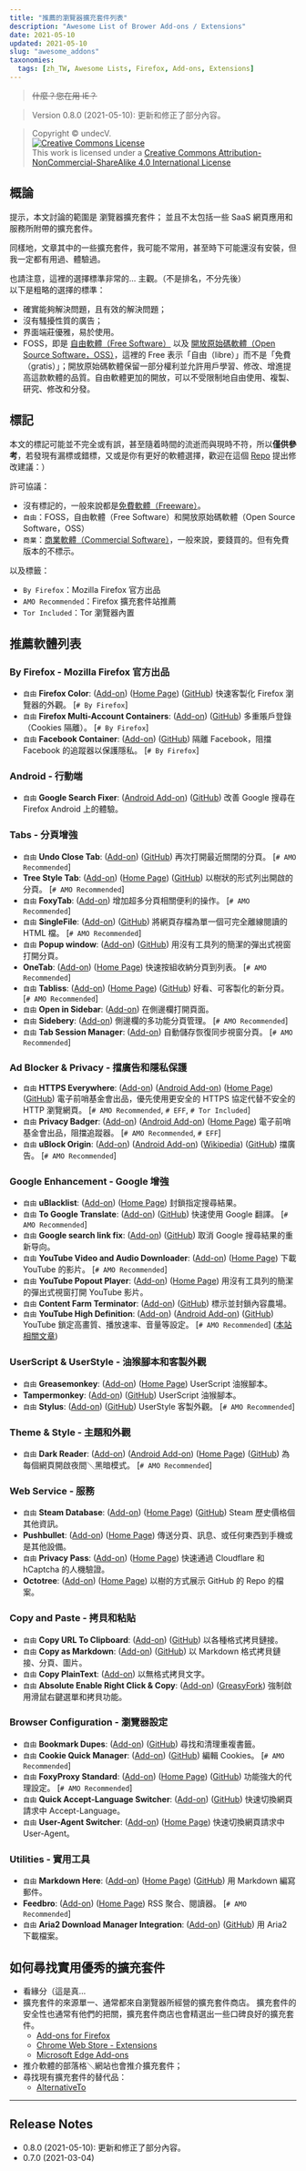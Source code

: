 ```yaml
---
title: "推薦的瀏覽器擴充套件列表"
description: "Awesome List of Brower Add-ons / Extensions"
date: 2021-05-10
updated: 2021-05-10
slug: "awesome_addons"
taxonomies:
  tags: [zh_TW, Awesome Lists, Firefox, Add-ons, Extensions]
---
```


<!-- # Awesome List of Brower Add-ons / Extensions -->

> <del>什麼？您在用 IE？</del>

> Version 0.8.0 (2021-05-10): 更新和修正了部分內容。

> Copyright © undecV.<br />
> [![Creative Commons License](https://i.creativecommons.org/l/by-nc-sa/4.0/88x31.png)](http://creativecommons.org/licenses/by-nc-sa/4.0/)<br />
> This work is licensed under a [Creative Commons Attribution-NonCommercial-ShareAlike 4.0 International License](http://creativecommons.org/licenses/by-nc-sa/4.0/)

## 概論

提示，本文討論的範圍是 瀏覽器擴充套件；
並且不太包括一些 SaaS 網頁應用和服務所附帶的擴充套件。

同樣地，文章其中的一些擴充套件，我可能不常用，甚至時下可能還沒有安裝，但我一定都有用過、體驗過。

也請注意，這裡的選擇標準非常的... 主觀。（不是排名，不分先後）<br />
以下是粗略的選擇的標準：

- 確實能夠解決問題，且有效的解決問題；
- 沒有騷擾性質的廣告；
- 界面端莊優雅，易於使用。
- FOSS，即是 [自由軟體（Free Software）][wikipeidia:zh:free-software] 以及 [開放原始碼軟體（Open Source Software，OSS）][wikipeidia:zh:OSS]，這裡的 Free 表示「自由（libre）」而不是「免費（gratis）」；開放原始碼軟體保留一部分權利並允許用戶學習、修改、增進提高這款軟體的品質。自由軟體更加的開放，可以不受限制地自由使用、複製、研究、修改和分發。

[wikipeidia:zh:OSS]: https://zh.wikipedia.org/wiki/开源软件
[wikipeidia:zh:free-software]: https://zh.wikipedia.org/wiki/自由软件

## 標記

本文的標記可能並不完全或有誤，甚至隨着時間的流逝而與現時不符，所以**僅供參考**，若發現有漏標或錯標，又或是你有更好的軟體選擇，歡迎在這個 [Repo](https://github.com/undecV/undecV_Tutorial/issues) 提出修改建議：）

許可協議：

- 沒有標記的，一般來說都是[免費軟體（Freeware）][wikipeidia:zh:freeware]。
- `自由`：FOSS，自由軟體（Free Software）和開放原始碼軟體（Open Source Software，OSS）
- `商業`：[商業軟體（Commercial Software）][wikipeidia:zh:commercial-software]，一般來說，要錢買的。但有免費版本的不標示。

[wikipeidia:zh:freeware]: https://zh.wikipedia.org/wiki/免費軟體
[wikipeidia:zh:commercial-software]: https://zh.wikipedia.org/wiki/商业软件

以及標籤：

- `By Firefox`：Mozilla Firefox 官方出品
- `AMO Recommended`：Firefox 擴充套件站推薦
- `Tor Included`：Tor 瀏覽器內置

## 推薦軟體列表

<h3>By Firefox - Mozilla Firefox 官方出品</h3>
<ul>
<li><code>自由</code> <strong>Firefox Color</strong>: (<a href="https://addons.mozilla.org/en-US/firefox/addon/firefox-color/">Add-on</a>) (<a href="https://color.firefox.com/">Home Page</a>) (<a href="https://github.com/mozilla/FirefoxColor/">GitHub</a>) 快速客製化 Firefox 瀏覽器的外觀。 [<code># By Firefox</code>] </li>
<li><code>自由</code> <strong>Firefox Multi-Account Containers</strong>: (<a href="https://addons.mozilla.org/en-US/firefox/addon/multi-account-containers/">Add-on</a>) (<a href="https://github.com/mozilla/multi-account-containers/">GitHub</a>) 多重賬戶登錄（Cookies 隔離）。 [<code># By Firefox</code>] </li>
<li><code>自由</code> <strong>Facebook Container</strong>: (<a href="https://addons.mozilla.org/en-US/firefox/addon/facebook-container/">Add-on</a>) (<a href="https://github.com/mozilla/contain-facebook">GitHub</a>) 隔離 Facebook，阻擋 Facebook 的追蹤器以保護隱私。 [<code># By Firefox</code>] </li>
</ul>
<h3>Android - 行動端</h3>
<ul>
<li><code>自由</code> <strong>Google Search Fixer</strong>: (<a href="https://addons.mozilla.org/en-US/android/addon/google-search-fixer/">Android Add-on</a>) (<a href="https://github.com/wisniewskit/google-search-fixer">GitHub</a>) 改善 Google 搜尋在 Firefox Android 上的體驗。</li>
</ul>
<h3>Tabs - 分頁增強</h3>
<ul>
<li><code>自由</code> <strong>Undo Close Tab</strong>: (<a href="https://addons.mozilla.org/en-US/firefox/addon/undoclosetabbutton/">Add-on</a>) (<a href="https://github.com/M-Reimer/undoclosetab">GitHub</a>) 再次打開最近關閉的分頁。 [<code># AMO Recommended</code>] </li>
<li><strong>Tree Style Tab</strong>: (<a href="https://addons.mozilla.org/en-US/firefox/addon/tree-style-tab/">Add-on</a>) (<a href="https://piro.sakura.ne.jp/xul/_treestyletab.html.en">Home Page</a>) (<a href="https://github.com/piroor/treestyletab">GitHub</a>) 以樹狀的形式列出開啟的分頁。 [<code># AMO Recommended</code>] </li>
<li><code>自由</code> <strong>FoxyTab</strong>: (<a href="https://addons.mozilla.org/en-US/firefox/addon/foxytab/">Add-on</a>) 增加超多分頁相關便利的操作。 [<code># AMO Recommended</code>] </li>
<li><code>自由</code> <strong>SingleFile</strong>: (<a href="https://addons.mozilla.org/en-US/firefox/addon/single-file/">Add-on</a>) (<a href="https://github.com/gildas-lormeau/SingleFile">GitHub</a>) 將網頁存檔為單一個可完全離線閱讀的 HTML 檔。 [<code># AMO Recommended</code>] </li>
<li><code>自由</code> <strong>Popup window</strong>: (<a href="https://addons.mozilla.org/en-US/firefox/addon/popup-window/">Add-on</a>) (<a href="https://github.com/ettoolong/PopupWindow">GitHub</a>) 用沒有工具列的簡潔的彈出式視窗打開分頁。</li>
<li><strong>OneTab</strong>: (<a href="https://addons.mozilla.org/en-US/firefox/addon/onetab/">Add-on</a>) (<a href="https://www.one-tab.com/">Home Page</a>) 快速按組收納分頁到列表。 [<code># AMO Recommended</code>] </li>
<li><code>自由</code> <strong>Tabliss</strong>: (<a href="https://addons.mozilla.org/en-US/firefox/addon/onetab/">Add-on</a>) (<a href="https://tabliss.io/">Home Page</a>) (<a href="https://github.com/joelshepherd/tabliss/">GitHub</a>) 好看、可客製化的新分頁。 [<code># AMO Recommended</code>] </li>
<li><code>自由</code> <strong>Open in Sidebar</strong>: (<a href="https://addons.mozilla.org/en-US/firefox/addon/open-link-in-sidebar/">Add-on</a>) 在側邊欄打開頁面。</li>
<li><code>自由</code> <strong>Sidebery</strong>: (<a href="https://addons.mozilla.org/en-US/firefox/addon/sidebery/">Add-on</a>) 側邊欄的多功能分頁管理。 [<code># AMO Recommended</code>] </li>
<li><code>自由</code> <strong>Tab Session Manager</strong>: (<a href="https://addons.mozilla.org/en-US/firefox/addon/tab-session-manager/">Add-on</a>) 自動儲存恢復同步視窗分頁。 [<code># AMO Recommended</code>] </li>
</ul>
<h3>Ad Blocker & Privacy - 擋廣告和隱私保護</h3>
<ul>
<li><code>自由</code> <strong>HTTPS Everywhere</strong>: (<a href="https://addons.mozilla.org/en-US/firefox/addon/https-everywhere/">Add-on</a>) (<a href="https://addons.mozilla.org/en-US/android/addon/https-everywhere/">Android Add-on</a>) (<a href="https://www.eff.org/https-everywhere">Home Page</a>) (<a href="https://github.com/EFForg/https-everywhere">GitHub</a>) 電子前哨基金會出品，優先使用更安全的 HTTPS 協定代替不安全的 HTTP 瀏覽網頁。 [<code># AMO Recommended</code>, <code># EFF</code>, <code># Tor Included</code>] </li>
<li><code>自由</code> <strong>Privacy Badger</strong>: (<a href="https://addons.mozilla.org/en-US/firefox/addon/privacy-badger17/">Add-on</a>) (<a href="https://addons.mozilla.org/en-US/android/addon/privacy-badger17/">Android Add-on</a>) (<a href="https://privacybadger.org/">Home Page</a>) 電子前哨基金會出品，阻擋追蹤器。 [<code># AMO Recommended</code>, <code># EFF</code>] </li>
<li><code>自由</code> <strong>uBlock Origin</strong>: (<a href="https://addons.mozilla.org/en-US/firefox/addon/ublock-origin/">Add-on</a>) (<a href="https://addons.mozilla.org/en-US/android/addon/ublock-origin/">Android Add-on</a>) (<a href="https://zh.wikipedia.org/zh-tw/UBlock_Origin">Wikipedia</a>) (<a href="https://github.com/gorhill/uBlock">GitHub</a>) 擋廣告。 [<code># AMO Recommended</code>] </li>
</ul>
<h3>Google Enhancement - Google 增強</h3>
<ul>
<li><code>自由</code> <strong>uBlacklist</strong>: (<a href="https://addons.mozilla.org/en-US/firefox/addon/ublacklist/">Add-on</a>) (<a href="https://iorate.github.io/ublacklist/">Home Page</a>) 封鎖指定搜尋結果。</li>
<li><code>自由</code> <strong>To Google Translate</strong>: (<a href="https://addons.mozilla.org/en-US/firefox/addon/to-google-translate/">Add-on</a>) (<a href="https://github.com/itsecurityco/to-google-translate">GitHub</a>) 快速使用 Google 翻譯。 [<code># AMO Recommended</code>] </li>
<li><code>自由</code> <strong>Google search link fix</strong>: (<a href="https://addons.mozilla.org/en-US/firefox/addon/google-search-link-fix/">Add-on</a>) (<a href="https://github.com/palant/searchlinkfix">GitHub</a>) 取消 Google 搜尋結果的重新导向。</li>
<li><code>自由</code> <strong>YouTube Video and Audio Downloader</strong>: (<a href="https://addons.mozilla.org/en-US/firefox/addon/youtube_downloader_webx/">Add-on</a>) (<a href="https://technologyto.com/extractor.html">Home Page</a>) 下載 YouTube 的影片。 [<code># AMO Recommended</code>] </li>
<li><code>自由</code> <strong>YouTube Popout Player</strong>: (<a href="https://addons.mozilla.org/en-US/firefox/addon/youtube-popout-player/">Add-on</a>) (<a href="https://rthaut.github.io/YouTubePopoutPlayer/">Home Page</a>) 用沒有工具列的簡潔的彈出式視窗打開 YouTube 影片。</li>
<li><code>自由</code> <strong>Content Farm Terminator</strong>: (<a href="https://addons.mozilla.org/en-US/firefox/addon/content-farm-terminator/">Add-on</a>) (<a href="https://github.com/danny0838/content-farm-terminator">GitHub</a>) 標示並封鎖內容農場。</li>
<li><code>自由</code> <strong>YouTube High Definition</strong>: (<a href="https://addons.mozilla.org/firefox/addon/youtube-high-definition/">Add-on</a>) (<a href="https://addons.mozilla.org/android/addon/youtube-high-definition/">Android Add-on</a>) (<a href="https://github.com/danny0838/content-farm-terminator">GitHub</a>) YouTube 鎖定高畫質、播放速率、音量等設定。 [<code># AMO Recommended</code>] (<a href="https://undecv.github.io/posts/YouTubeHighDefinition.html#YouTubeHighDefinition">本站相關文章</a>)</li>
</ul>
<h3>UserScript & UserStyle - 油猴腳本和客製外觀</h3>
<ul>
<li><code>自由</code> <strong>Greasemonkey</strong>: (<a href="https://addons.mozilla.org/en-US/firefox/addon/greasemonkey/">Add-on</a>) (<a href="https://www.greasespot.net/">Home Page</a>) UserScript 油猴腳本。</li>
<li><strong>Tampermonkey</strong>: (<a href="https://addons.mozilla.org/en-US/firefox/addon/tampermonkey/">Add-on</a>) (<a href="https://www.tampermonkey.net/">GitHub</a>) UserScript 油猴腳本。</li>
<li><code>自由</code> <strong>Stylus</strong>: (<a href="https://addons.mozilla.org/en-US/firefox/addon/styl-us/">Add-on</a>) (<a href="https://add0n.com/stylus.html">GitHub</a>) UserStyle 客製外觀。 [<code># AMO Recommended</code>] </li>
</ul>
<h3>Theme & Style - 主題和外觀</h3>
<ul>
<li><code>自由</code> <strong>Dark Reader</strong>: (<a href="https://addons.mozilla.org/en-US/firefox/addon/darkreader/">Add-on</a>) (<a href="https://addons.mozilla.org/en-US/android/addon/darkreader/">Android Add-on</a>) (<a href="https://darkreader.org/">Home Page</a>) (<a href="https://github.com/darkreader/darkreader">GitHub</a>) 為每個網頁開啟夜間＼黑暗模式。 [<code># AMO Recommended</code>] </li>
</ul>
<h3>Web Service - 服務</h3>
<ul>
<li><code>自由</code> <strong>Steam Database</strong>: (<a href="https://addons.mozilla.org/en-US/firefox/addon/steam-database/">Add-on</a>) (<a href="https://steamdb.info/extension/">Home Page</a>) (<a href="https://github.com/SteamDatabase/BrowserExtension">GitHub</a>) Steam 歷史價格個其他資訊。</li>
<li><strong>Pushbullet</strong>: (<a href="https://addons.mozilla.org/en-US/firefox/addon/pushbullet/">Add-on</a>) (<a href="https://www.pushbullet.com/apps">Home Page</a>) 傳送分頁、訊息、或任何東西到手機或是其他設備。</li>
<li><code>自由</code> <strong>Privacy Pass</strong>: (<a href="https://addons.mozilla.org/en-US/firefox/addon/privacy-pass/">Add-on</a>) (<a href="https://privacypass.github.io/">Home Page</a>) 快速通過 Cloudflare 和 hCaptcha 的人機驗證。</li>
<li><strong>Octotree</strong>: (<a href="https://addons.mozilla.org/en-US/firefox/addon/octotree/">Add-on</a>) (<a href="https://www.octotree.io/">Home Page</a>) 以樹的方式展示 GitHub 的 Repo 的檔案。</li>
</ul>
<h3>Copy and Paste - 拷貝和粘貼</h3>
<ul>
<li><code>自由</code> <strong>Copy URL To Clipboard</strong>: (<a href="https://addons.mozilla.org/en-US/firefox/addon/url2clipboard/">Add-on</a>) (<a href="https://github.com/asamuzaK/url2clipboard">GitHub</a>) 以各種格式拷貝鏈接。</li>
<li><code>自由</code> <strong>Copy as Markdown</strong>: (<a href="https://addons.mozilla.org/en-US/firefox/addon/copy-as-markdown/">Add-on</a>) (<a href="https://github.com/yorkxin/copy-as-markdown">GitHub</a>) 以 Markdown 格式拷貝鏈接、分頁、圖片。</li>
<li><code>自由</code> <strong>Copy PlainText</strong>: (<a href="https://addons.mozilla.org/en-US/firefox/addon/copy-plaintext/">Add-on</a>) 以無格式拷貝文字。</li>
<li><code>自由</code> <strong>Absolute Enable Right Click & Copy</strong>: (<a href="https://addons.mozilla.org/en-US/firefox/addon/absolute-enable-right-click/">Add-on</a>) (<a href="https://greasyfork.org/en/scripts/23772-absolute-enable-right-click-copy">GreasyFork</a>) 強制啟用滑鼠右鍵選單和拷貝功能。</li>
</ul>
<h3>Browser Configuration - 瀏覽器設定</h3>
<ul>
<li><code>自由</code> <strong>Bookmark Dupes</strong>: (<a href="https://addons.mozilla.org/en-US/firefox/addon/bookmark-dupes/">Add-on</a>) (<a href="https://github.com/vaeth/bookmarkdupes/">GitHub</a>) 尋找和清理重複書籤。</li>
<li><code>自由</code> <strong>Cookie Quick Manager</strong>: (<a href="https://addons.mozilla.org/en-US/firefox/addon/cookie-quick-manager/">Add-on</a>) (<a href="https://github.com/ysard/cookie-quick-manager">GitHub</a>) 編輯 Cookies。 [<code># AMO Recommended</code>] </li>
<li><code>自由</code> <strong>FoxyProxy Standard</strong>: (<a href="https://addons.mozilla.org/en-US/firefox/addon/foxyproxy-standard/">Add-on</a>) (<a href="https://getfoxyproxy.org/">Home Page</a>) (<a href="https://github.com/foxyproxy/firefox-extension">GitHub</a>) 功能強大的代理設定。 [<code># AMO Recommended</code>] </li>
<li><code>自由</code> <strong>Quick Accept-Language Switcher</strong>: (<a href="https://addons.mozilla.org/en-US/firefox/addon/quick-accept-language-switc/">Add-on</a>) (<a href="https://github.com/callahad/quick-accept-language-switcher">GitHub</a>) 快速切換網頁請求中 Accept-Language。</li>
<li><code>自由</code> <strong>User-Agent Switcher</strong>: (<a href="https://addons.mozilla.org/en-US/firefox/addon/user-agent-switcher-revived/">Add-on</a>) (<a href="https://mybrowseraddon.com/useragent-switcher.html">Home Page</a>) 快速切換網頁請求中 User-Agent。</li>
</ul>
<h3>Utilities - 實用工具</h3>
<ul>
<li><code>自由</code> <strong>Markdown Here</strong>: (<a href="https://addons.mozilla.org/en-US/firefox/addon/markdown-here/">Add-on</a>) (<a href="https://markdown-here.com/">Home Page</a>) (<a href="https://github.com/adam-p/markdown-here">GitHub</a>) 用 Markdown 編寫郵件。</li>
<li><strong>Feedbro</strong>: (<a href="https://addons.mozilla.org/en-US/firefox/addon/feedbroreader/">Add-on</a>) (<a href="https://nodetics.com/feedbro/">Home Page</a>) RSS 聚合、閱讀器。 [<code># AMO Recommended</code>] </li>
<li><code>自由</code> <strong>Aria2 Download Manager Integration</strong>: (<a href="https://addons.mozilla.org/en-US/firefox/addon/aria2-integration/">Add-on</a>) (<a href="https://github.com/RossWang/Aria2-Integration">GitHub</a>) 用 Aria2 下載檔案。</li>
</ul>

<!--
Flags filter: ['Abandon', 'Pro', 'Old', 'Discontinued', 'Disable', 'Hide']
Count: {filter: 6, folders: 11, elements: 44}
-->

## 如何尋找實用優秀的擴充套件

- 看緣分（這是真...
- 擴充套件的來源單一、通常都來自瀏覽器所經營的擴充套件商店。
  擴充套件的安全性也通常有他們的把關，擴充套件商店也會精選出一些口碑良好的擴充套件。
  - [Add-ons for Firefox](https://addons.mozilla.org/en-US/firefox/)
  - [Chrome Web Store - Extensions](https://chrome.google.com/webstore/category/extensions)
  - [Microsoft Edge Add-ons](https://microsoftedge.microsoft.com/addons/Microsoft-Edge-Extensions-Home)
- 推介軟體的部落格＼網站也會推介擴充套件；
- 尋找現有擴充套件的替代品：
  - [AlternativeTo](https://alternativeto.net/)

---

## Release Notes

- 0.8.0 (2021-05-10): 更新和修正了部分內容。
- 0.7.0 (2021-03-04)
